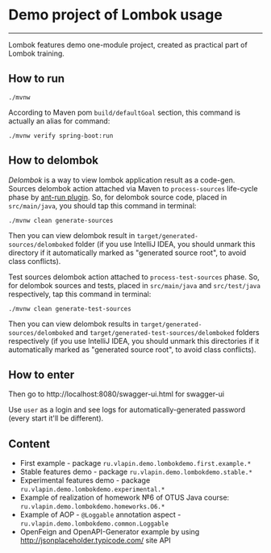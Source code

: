 # Demo project of Lombok usage
____

Lombok features demo one-module project, created as practical part of Lombok training.

## How to run
```shell
./mvnw
```
According to Maven pom `build/defaultGoal` section, this command is actually an alias for command:
```shell
./mvnw verify spring-boot:run 
```

## How to delombok
*Delombok* is a way to view lombok application result as a code-gen.  
Sources delombok action attached via Maven to `process-sources` life-cycle phase by [ant-run plugin](https://maven.apache.org/plugins/maven-antrun-plugin/). So, for delombok source code, placed in `src/main/java`, you should tap this command in terminal:
```shell
./mvnw clean generate-sources
```
Then you can view delombok result in `target/generated-sources/delomboked` folder (if you use IntelliJ IDEA, you should unmark this directory if it automatically marked as "generated source root", to avoid class conflicts).

Test sources delombok action attached to `process-test-sources` phase. So, for delombok sources and tests, placed in `src/main/java` and `src/test/java` respectively, tap this command in terminal:
```shell
./mvnw clean generate-test-sources
```
Then you can view delombok results in `target/generated-sources/delomboked` and `target/generated-test-sources/delomboked` folders respectively (if you use IntelliJ IDEA, you should unmark this directories if it automatically marked as "generated source root", to avoid class conflicts).

## How to enter
Then go to http://localhost:8080/swagger-ui.html for swagger-ui 

Use `user` as a login and see logs for automatically-generated password (every start it'll be different).

## Content

  - First example - package `ru.vlapin.demo.lombokdemo.first.example.*`
  - Stable features demo - package `ru.vlapin.demo.lombokdemo.stable.*`
  - Experimental features demo - package `ru.vlapin.demo.lombokdemo.experimental.*`
  - Example of realization of homework №6 of OTUS Java course: `ru.vlapin.demo.lombokdemo.homeworks.O6.*`
  - Example of AOP - `@Loggable` annotation aspect - `ru.vlapin.demo.lombokdemo.common.Loggable`
  - OpenFeign and OpenAPI-Generator example by using http://jsonplaceholder.typicode.com/ site API
